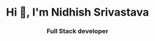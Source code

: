 
<h1 align="center">Hi 👋, I'm Nidhish Srivastava</h1>

<h3 align="center">
Full Stack developer
</h3>

<!--
## Skills
<!--
- **JavaScript, TypeScript**
- **Node.js, Express.js**
- **ReactJs, NextJs,ReduxToolkit**
   <!--- **State Management:** Zustand, React Query-->
<!--- **MongoDB,Firebase**
- **Vanilla CSS , TailwindCSS , shadcn/ui**
- **Git, GitHub**
  <!--- **DevOps:** Docker
<!--
-->

<!--
## Projects

Here are some notable projects that showcase my skills and expertise:

1. **Project 1:** Brief description and link to the project's repository or live demo.
2. **Project 2:** Brief description and link to the project's repository or live demo.
3. **Project 3:** Brief description and link to the project's repository or live demo.

Feel free to explore my repositories for more projects and code samples.
-->
<!--
If you have any inquiries, collaboration opportunities, or just want to say hello, feel free to reach out to me through the following channels:
-->
<!--
- Email: [nidhish0430@gmail.com](mailto:your-email@example.com)
- LinkedIn: [nidhish-srivastava](https://www.linkedin.com/in/nidhish-srivastava)
- Twitter: [Nidhish_30](https://twitter.com/Nidhish_30)
  <!-- Personal Website/Portfolio: [your-website.com](https://www.your-website.com)-->

<!--Let's build something amazing together! 🚀-->
